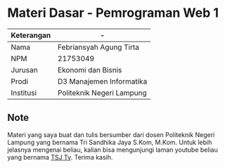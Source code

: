 # Materi Dasar - Pemrograman Web 1

| Keterangan  | -                         |
| ----------- | ------------------------- |
| Nama        | Febriansyah Agung Tirta   |
| NPM         | 21753049                  |
| Jurusan     | Ekonomi dan Bisnis        |
| Prodi       | D3 Manajemen Informatika  |
| Institusi   | Politeknik Negeri Lampung |

## Note

Materi yang saya buat dan tulis bersumber dari  dosen Politeknik Negeri Lampung yang bernama Tri Sandhika Jaya S.Kom, M.Kom. Untuk lebih jelasnya mengenai beliau, kalian bisa mengunjungi laman youtube beliau yang bernama <a href="https://www.youtube.com/@TSJTvPro" title="Menuju Youtube Tri Sandhika Jaya">TSJ Tv</a>. Terima kasih.
